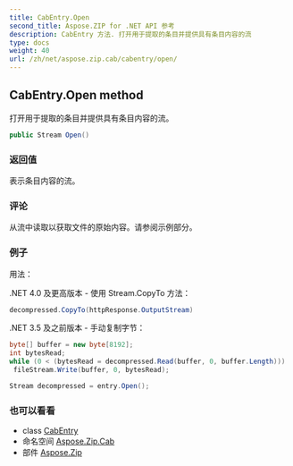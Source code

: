 ```yaml
---
title: CabEntry.Open
second_title: Aspose.ZIP for .NET API 参考
description: CabEntry 方法. 打开用于提取的条目并提供具有条目内容的流
type: docs
weight: 40
url: /zh/net/aspose.zip.cab/cabentry/open/
---
```

## CabEntry.Open method

打开用于提取的条目并提供具有条目内容的流。

```csharp
public Stream Open()
```

### 返回值

表示条目内容的流。

### 评论

从流中读取以获取文件的原始内容。请参阅示例部分。

### 例子

用法：

.NET 4.0 及更高版本 - 使用 Stream.CopyTo 方法：

```csharp
decompressed.CopyTo(httpResponse.OutputStream)
```

.NET 3.5 及之前版本 - 手动复制字节：

```csharp
byte[] buffer = new byte[8192];
int bytesRead;
while (0 < (bytesRead = decompressed.Read(buffer, 0, buffer.Length)))
 fileStream.Write(buffer, 0, bytesRead);
```

```csharp
Stream decompressed = entry.Open();
```

### 也可以看看

* class [CabEntry](../)
* 命名空间 [Aspose.Zip.Cab](../../cabentry/)
* 部件 [Aspose.Zip](../../../)


